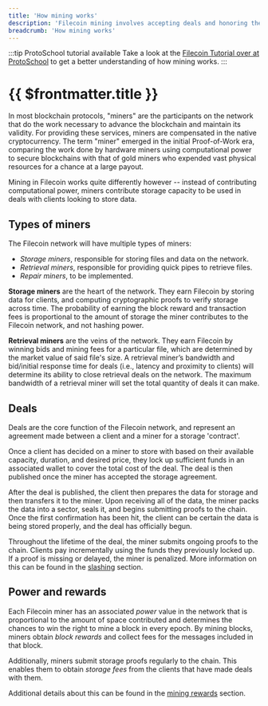 ```yaml
---
title: 'How mining works'
description: 'Filecoin mining involves accepting deals and honoring them by inserting proofs in the chain. This provides an overview of the mining process.'
breadcrumb: 'How mining works'
---
```


:::tip ProtoSchool tutorial available
Take a look at the [Filecoin Tutorial over at ProtoSchool](https://proto.school/verifying-storage-on-filecoin) to get a better understanding of how mining works.
:::

# {{ $frontmatter.title }}

In most blockchain protocols, "miners" are the participants on the network that do the work necessary to advance the blockchain and maintain its validity. For providing these services, miners are compensated in the native cryptocurrency. The term "miner" emerged in the initial Proof-of-Work era, comparing the work done by hardware miners using computational power to secure blockchains with that of gold miners who expended vast physical resources for a chance at a large payout.

Mining in Filecoin works quite differently however -- instead of contributing computational power, miners contribute storage capacity to be used in deals with clients looking to store data.


## Types of miners

The Filecoin network will have multiple types of miners:

- _Storage miners_, responsible for storing files and data on the network.
- _Retrieval miners_, responsible for providing quick pipes to retrieve files.
- _Repair miners_, to be implemented.

**Storage miners** are the heart of the network. They earn Filecoin by storing data for clients, and computing cryptographic proofs to verify storage across time. The probability of earning the block reward and transaction fees is proportional to the amount of storage the miner contributes to the Filecoin network, and not hashing power.

**Retrieval miners** are the veins of the network. They earn Filecoin by winning bids and mining fees for a particular file, which are determined by the market value of said file's size. A retrieval miner’s bandwidth and bid/initial response time for deals (i.e., latency and proximity to clients) will determine its ability to close retrieval deals on the network. The maximum bandwidth of a retrieval miner will set the total quantity of deals it can make.

## Deals

Deals are the core function of the Filecoin network, and represent an agreement made between a client and a miner for a storage 'contract'.

Once a client has decided on a miner to store with based on their available capacity, duration, and desired price, they lock up sufficient funds in an associated wallet to cover the total cost of the deal. The deal is then published once the miner has accepted the storage agreement.

After the deal is published, the client then prepares the data for storage and then transfers it to the miner. Upon receiving all of the data, the miner packs the data into a sector, seals it, and begins submitting proofs to the chain. Once the first confirmation has been hit, the client can be certain the data is being stored properly, and the deal has officially begun.

Throughout the lifetime of the deal, the miner submits ongoing proofs to the chain. Clients pay incrementally using the funds they previously locked up. If a proof is missing or delayed, the miner is penalized. More information on this can be found in the [slashing](slashing.md) section.

## Power and rewards

Each Filecoin miner has an associated _power_ value in the network that is proportional to the amount of space contributed and determines the chances to win the right to mine a block in every epoch. By mining blocks, miners obtain _block rewards_ and collect fees for the messages included in that block.

Additionally, miners submit storage proofs regularly to the chain. This enables them to obtain _storage fees_ from the clients that have made deals with them.

Additional details about this can be found in the [mining rewards](mining-rewards.md) section.
